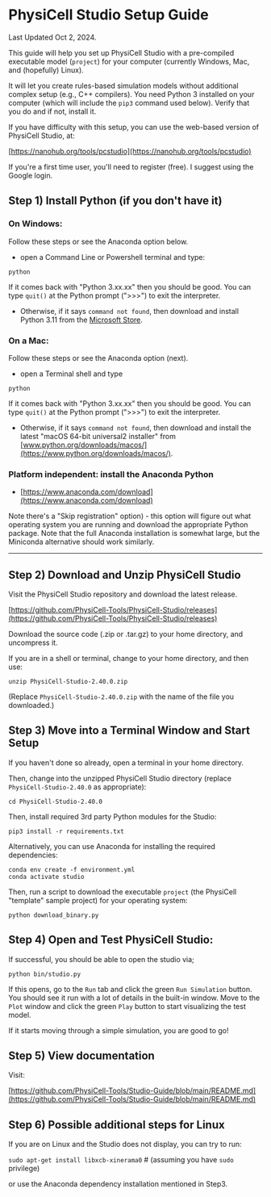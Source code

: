 # PhysiCell Studio Setup Guide 
Last Updated Oct 2, 2024. 

This guide will help you set up PhysiCell Studio  with a pre-compiled  executable model (`project`) for your computer (currently Windows, Mac, and (hopefully) Linux). 

It will let you create rules-based simulation models without additional complex setup (e.g., C++ compilers). You need Python 3 installed on your computer (which will include the `pip3` command used below). Verify that you do and if not, install it. 

If you have difficulty with this setup, you can use the web-based version of PhysiCell Studio, at: 

[https://nanohub.org/tools/pcstudio](https://nanohub.org/tools/pcstudio) 

If you're a first time user, you'll need to register (free). I suggest using the Google login. 

## Step 1) Install Python (if you don't have it)
### On Windows:
Follow these steps or see the Anaconda option below.

* open a Command Line or Powershell terminal and type:

```python```

If it comes back with "Python 3.xx.xx" then you should be good. You can type `quit()` at the Python prompt (">>>") to exit the interpreter.
 
* Otherwise, if it says `command not found`, then download and install Python 3.11 from the [Microsoft Store](https://apps.microsoft.com/search?query=python&hl=en-us&gl=US).

### On a Mac:
Follow these steps or see the Anaconda option (next).

* open a Terminal shell and type

```python```

If it comes back with "Python 3.xx.xx" then you should be good. You can type `quit()` at the Python prompt (">>>") to exit the interpreter.

* Otherwise, if it says `command not found`, then download and install the latest "macOS 64-bit universal2 installer" from [www.python.org/downloads/macos/](https://www.python.org/downloads/macos/).

### Platform independent: install the Anaconda Python

* [https://www.anaconda.com/download](https://www.anaconda.com/download)

Note there's a "Skip registration" option) - this option will figure out what operating system you are running and download the appropriate Python package. Note that the full Anaconda installation is somewhat large, but the Miniconda alternative should work similarly. 

---
## Step 2) Download and Unzip PhysiCell Studio 
Visit the PhysiCell Studio repository and download the latest release. 

[https://github.com/PhysiCell-Tools/PhysiCell-Studio/releases](https://github.com/PhysiCell-Tools/PhysiCell-Studio/releases)

Download the source code (.zip or .tar.gz) to your home directory, and uncompress it. 

If you are in a shell or terminal, change to your home directory, and then use: 

```unzip PhysiCell-Studio-2.40.0.zip```

(Replace `PhysiCell-Studio-2.40.0.zip` with the name of the file you downloaded.) 

## Step 3) Move into a Terminal Window and Start Setup 
If you haven't done so already, open a terminal in your home directory. 

Then, change into the unzipped PhysiCell Studio directory (replace `PhysiCell-Studio-2.40.0` as appropriate): 

```cd PhysiCell-Studio-2.40.0```

Then, install required 3rd party Python modules for the Studio: 

```pip3 install -r requirements.txt```

Alternatively, you can use Anaconda for installing the required dependencies: 

```
conda env create -f environment.yml
conda activate studio
```

Then, run a script to download the executable `project` (the PhysiCell "template" sample project) for your operating system:

```python download_binary.py```

## Step 4) Open and Test PhysiCell Studio: 
If successful, you should be able to open the studio via; 

```python bin/studio.py```

If this opens, go to the `Run` tab and click the green `Run Simulation` button. You should see it run with a lot of details in the built-in window. Move to the `Plot` window and click the green `Play` button to start visualizing the test model.

If it starts moving through a simple simulation, you are good to go! 

## Step 5) View documentation
Visit: 

[https://github.com/PhysiCell-Tools/Studio-Guide/blob/main/README.md](https://github.com/PhysiCell-Tools/Studio-Guide/blob/main/README.md) 

## Step 6) Possible additional steps for Linux

If you are on Linux and the Studio does not display, you can try to run:

```sudo apt-get install libxcb-xinerama0```   # (assuming you have `sudo` privilege)

or use the Anaconda dependency installation mentioned in Step3. 


